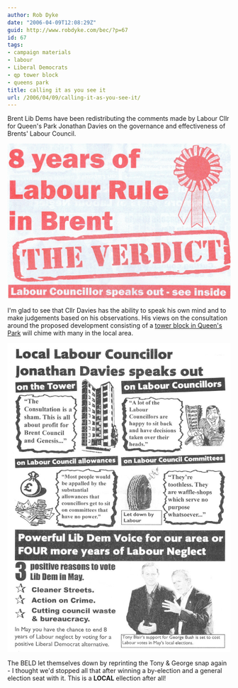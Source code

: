 ```yaml
---
author: Rob Dyke
date: "2006-04-09T12:08:29Z"
guid: http://www.robdyke.com/bec/?p=67
id: 67
tags:
- campaign materials
- labour
- Liberal Democrats
- qp tower block
- queens park
title: calling it as you see it
url: /2006/04/09/calling-it-as-you-see-it/
---
```

Brent Lib Dems have been redistributing the comments made by Labour Cllr for Queen's Park Jonathan Davies on the governance and effectiveness of Brents' Labour Council.

[<img id="image68" alt="Outer of BELD 'the verdict' flyer" src="/pubfiles/2006/04/scan0016.jpg" />](/pubfiles/2006/04/scan0016.jpg "Outer of BELD 'the verdict' flyer")

I'm glad to see that Cllr Davies has the ability to speak his own mind and to make judgements based on his observations. His views on the consultation around the proposed development consisting of a [tower block in Queen's Park](http://stopthetower.co.uk/) will chime with many in the local area.

[<img alt="BELD 8 years of Labour 'the verdict'" id="image72" src="/pubfiles/2006/04/scan0017.jpg" />](/pubfiles/2006/04/scan0017.jpg "BELD 8 years of Labour 'the verdict'")
  
The BELD let themselves down by reprinting the Tony &#038; George snap again - I thought we'd stopped all that after winning a by-election and a general election seat with it. This is a **LOCAL** ellection after all!